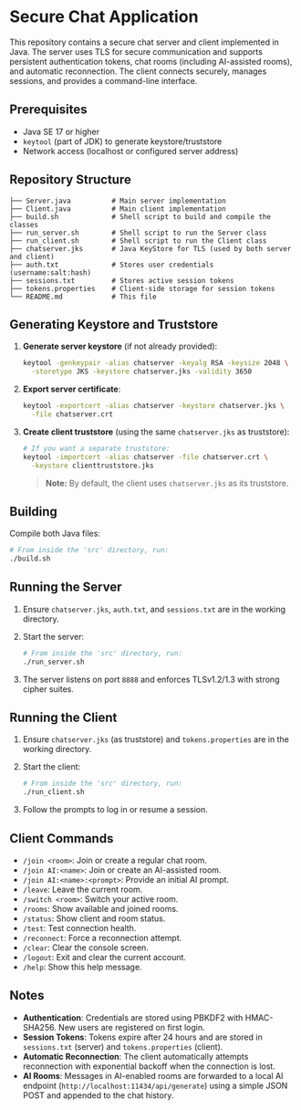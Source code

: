 # Secure Chat Application

This repository contains a secure chat server and client implemented in Java. The server uses TLS for secure communication and supports persistent authentication tokens, chat rooms (including AI-assisted rooms), and automatic reconnection. The client connects securely, manages sessions, and provides a command-line interface.

## Prerequisites

* Java SE 17 or higher
* `keytool` (part of JDK) to generate keystore/truststore
* Network access (localhost or configured server address)

## Repository Structure

```
├── Server.java          # Main server implementation
├── Client.java          # Main client implementation
├── build.sh             # Shell script to build and compile the classes
├── run_server.sh        # Shell script to run the Server class
├── run_client.sh        # Shell script to run the Client class
├── chatserver.jks       # Java KeyStore for TLS (used by both server and client)
├── auth.txt             # Stores user credentials (username:salt:hash)
├── sessions.txt         # Stores active session tokens
├── tokens.properties    # Client-side storage for session tokens
└── README.md            # This file
```

## Generating Keystore and Truststore

1. **Generate server keystore** (if not already provided):

   ```sh
   keytool -genkeypair -alias chatserver -keyalg RSA -keysize 2048 \
     -storetype JKS -keystore chatserver.jks -validity 3650
   ```
2. **Export server certificate**:

   ```sh
   keytool -exportcert -alias chatserver -keystore chatserver.jks \
     -file chatserver.crt
   ```
3. **Create client truststore** (using the same `chatserver.jks` as truststore):

   ```sh
   # If you want a separate truststore:
   keytool -importcert -alias chatserver -file chatserver.crt \
     -keystore clienttruststore.jks
   ```

   > **Note:** By default, the client uses `chatserver.jks` as its truststore.

## Building

Compile both Java files:

```sh
# From inside the 'src' directory, run:
./build.sh
```

## Running the Server

1. Ensure `chatserver.jks`, `auth.txt`, and `sessions.txt` are in the working directory.
2. Start the server:

   ```sh
   # From inside the 'src' directory, run:
   ./run_server.sh
   ```
3. The server listens on port `8888` and enforces TLSv1.2/1.3 with strong cipher suites.

## Running the Client

1. Ensure `chatserver.jks` (as truststore) and `tokens.properties` are in the working directory.
2. Start the client:

   ```sh
   # From inside the 'src' directory, run:
   ./run_client.sh
   ```
3. Follow the prompts to log in or resume a session.

## Client Commands

* `/join <room>`: Join or create a regular chat room.
* `/join AI:<name>`: Join or create an AI-assisted room.
* `/join AI:<name>:<prompt>`: Provide an initial AI prompt.
* `/leave`: Leave the current room.
* `/switch <room>`: Switch your active room.
* `/rooms`: Show available and joined rooms.
* `/status`: Show client and room status.
* `/test`: Test connection health.
* `/reconnect`: Force a reconnection attempt.
* `/clear`: Clear the console screen.
* `/logout`: Exit and clear the current account.
* `/help`: Show this help message.

## Notes

* **Authentication**: Credentials are stored using PBKDF2 with HMAC-SHA256. New users are registered on first login.
* **Session Tokens**: Tokens expire after 24 hours and are stored in `sessions.txt` (server) and `tokens.properties` (client).
* **Automatic Reconnection**: The client automatically attempts reconnection with exponential backoff when the connection is lost.
* **AI Rooms**: Messages in AI-enabled rooms are forwarded to a local AI endpoint (`http://localhost:11434/api/generate`) using a simple JSON POST and appended to the chat history.
